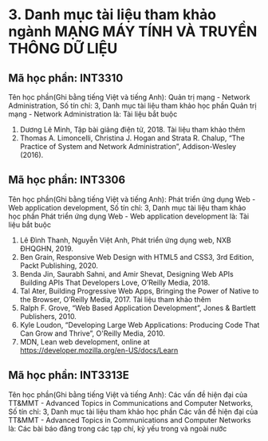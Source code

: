 # 3. Danh mục tài liệu tham khảo ngành MẠNG MÁY TÍNH VÀ TRUYỀN THÔNG DỮ LIỆU
## Mã học phần: INT3310
Tên học phần(Ghi bằng tiếng Việt và tiếng Anh): Quản trị mạng - Network Administration, Số tín chỉ: 3, Danh mục tài liệu tham khảo học phần Quản trị mạng - Network Administration là:
Tài liệu bắt buộc
1. Dương Lê Minh, Tập bài giảng điện tử, 2018.
Tài liệu tham khảo thêm
2. Thomas A. Limoncelli, Christina J. Hogan and Strata R. Chalup, “The Practice of System and Network Administration”, Addison-Wesley (2016).
## Mã học phần: INT3306
Tên học phần(Ghi bằng tiếng Việt và tiếng Anh): Phát triển ứng dụng Web - Web application development, Số tín chỉ: 3, Danh mục tài liệu tham khảo học phần Phát triển ứng dụng Web - Web application development là:
Tài liệu bắt buộc
1. Lê Đình Thanh, Nguyễn Việt Anh, Phát triển ứng dụng web, NXB ĐHQGHN, 2019.
2. Ben Grain, Responsive Web Design with HTML5 and CSS3, 3rd Edition, Packt Publishing, 2020.
3. Benda Jin, Saurabh Sahni, and Amir Shevat, Designing Web APIs Building APIs That Developers Love, O’Reilly Media, 2018.
4. Tal Ater, Building Progressive Web Apps, Bringing the Power of Native to the Browser, O’Reilly Media, 2017.
Tài liệu tham khảo thêm
1. Ralph F. Grove, “Web Based Application Development”, Jones & Bartlett Publishers, 2010.
2. Kyle Loudon, “Developing Large Web Applications: Producing Code That Can Grow and Thrive”, O'Reilly Media, 2010.
3. MDN, Lean web development, online at https://developer.mozilla.org/en-US/docs/Learn
## Mã học phần: INT3313E
Tên học phần(Ghi bằng tiếng Việt và tiếng Anh): Các vấn đề hiện đại của TT&MMT - Advanced Topics in Communications and Computer Networks, Số tín chỉ: 3, Danh mục tài liệu tham khảo học phần Các vấn đề hiện đại của TT&MMT - Advanced Topics in Communications and Computer Networks là:
Các bài báo đăng trong các tạp chí, kỷ yếu trong và ngoài nước
